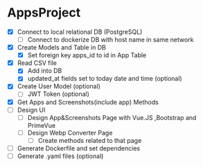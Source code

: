 # AppsProject


- [x] Connect to local relational DB (PostgreSQL)  
  - [ ] Connect to dockerize DB with host name in same network
- [x] Create Models and Table in DB
  - [x] Set foreign key apps_id to id in App Table
- [x] Read CSV file
  - [x] Add into DB
  - [x] updated_at fields set to today date and time (optional)
- [x] Create User Model (optional)
  - [ ] JWT Token (optional)
- [x] Get Apps and Screenshots(include app) Methods
- [ ] Design UI
  - [ ] Design App&Screenshots Page with Vue.JS ,Bootstrap and PrimeVue
  - [ ] Design Webp Converter Page 
    - [ ] Create methods related to that page
- [ ] Generate Dockerfile and set dependencies
- [ ] Generate .yaml files (optional)
